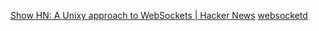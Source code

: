 
[Show HN: A Unixy approach to WebSockets | Hacker News](https://news.ycombinator.com/item?id=9050970)
[websocketd](http://websocketd.com/)
